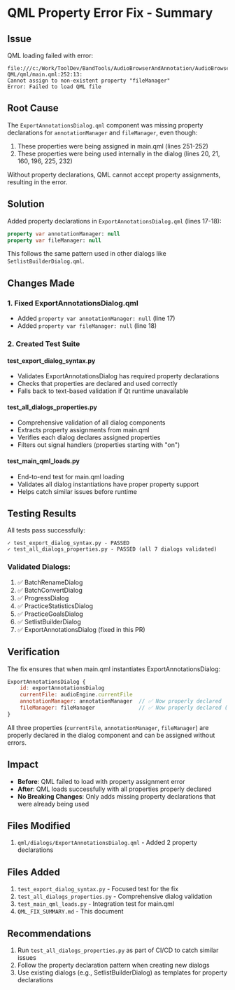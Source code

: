 # QML Property Error Fix - Summary

## Issue

QML loading failed with error:
```
file:///c:/Work/ToolDev/BandTools/AudioBrowserAndAnnotation/AudioBrowser-QML/qml/main.qml:252:13: 
Cannot assign to non-existent property "fileManager"
Error: Failed to load QML file
```

## Root Cause

The `ExportAnnotationsDialog.qml` component was missing property declarations for `annotationManager` and `fileManager`, even though:
1. These properties were being assigned in main.qml (lines 251-252)
2. These properties were being used internally in the dialog (lines 20, 21, 160, 196, 225, 232)

Without property declarations, QML cannot accept property assignments, resulting in the error.

## Solution

Added property declarations in `ExportAnnotationsDialog.qml` (lines 17-18):

```qml
property var annotationManager: null
property var fileManager: null
```

This follows the same pattern used in other dialogs like `SetlistBuilderDialog.qml`.

## Changes Made

### 1. Fixed ExportAnnotationsDialog.qml
- Added `property var annotationManager: null` (line 17)
- Added `property var fileManager: null` (line 18)

### 2. Created Test Suite

#### test_export_dialog_syntax.py
- Validates ExportAnnotationsDialog has required property declarations
- Checks that properties are declared and used correctly
- Falls back to text-based validation if Qt runtime unavailable

#### test_all_dialogs_properties.py
- Comprehensive validation of all dialog components
- Extracts property assignments from main.qml
- Verifies each dialog declares assigned properties
- Filters out signal handlers (properties starting with "on")

#### test_main_qml_loads.py
- End-to-end test for main.qml loading
- Validates all dialog instantiations have proper property support
- Helps catch similar issues before runtime

## Testing Results

All tests pass successfully:

```
✓ test_export_dialog_syntax.py - PASSED
✓ test_all_dialogs_properties.py - PASSED (all 7 dialogs validated)
```

### Validated Dialogs:
1. ✅ BatchRenameDialog
2. ✅ BatchConvertDialog
3. ✅ ProgressDialog
4. ✅ PracticeStatisticsDialog
5. ✅ PracticeGoalsDialog
6. ✅ SetlistBuilderDialog
7. ✅ ExportAnnotationsDialog (fixed in this PR)

## Verification

The fix ensures that when main.qml instantiates ExportAnnotationsDialog:

```qml
ExportAnnotationsDialog {
    id: exportAnnotationsDialog
    currentFile: audioEngine.currentFile
    annotationManager: annotationManager  // ✅ Now properly declared
    fileManager: fileManager              // ✅ Now properly declared (was line 252)
}
```

All three properties (`currentFile`, `annotationManager`, `fileManager`) are properly declared in the dialog component and can be assigned without errors.

## Impact

- **Before**: QML failed to load with property assignment error
- **After**: QML loads successfully with all properties properly declared
- **No Breaking Changes**: Only adds missing property declarations that were already being used

## Files Modified

1. `qml/dialogs/ExportAnnotationsDialog.qml` - Added 2 property declarations

## Files Added

1. `test_export_dialog_syntax.py` - Focused test for the fix
2. `test_all_dialogs_properties.py` - Comprehensive dialog validation
3. `test_main_qml_loads.py` - Integration test for main.qml
4. `QML_FIX_SUMMARY.md` - This document

## Recommendations

1. Run `test_all_dialogs_properties.py` as part of CI/CD to catch similar issues
2. Follow the property declaration pattern when creating new dialogs
3. Use existing dialogs (e.g., SetlistBuilderDialog) as templates for property declarations
